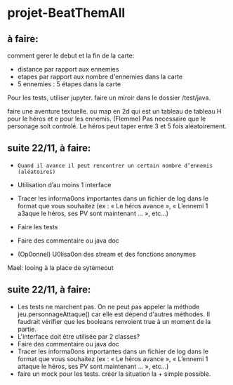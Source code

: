 # projet-BeatThemAll

## à faire:

comment gerer le debut et la fin de la carte:
- distance par rapport aux ennemies
- etapes par rapport aux nombre d'ennemies dans la carte
- 5 ennemies : 5 étapes dans la carte

Pour les tests, utiliser jupyter. faire un miroir dans le dossier /test/java.

faire une aventure textuelle.
ou map en 2d qui est un tableau de tableau H pour le héros et e pour les ennemis. (Flemme)
Pas necessaire que le personage soit controlé.
Le héros peut taper entre 3 et 5 fois aléatoirement.

## suite 22/11, à faire:
- ```Quand il avance il peut rencontrer un certain nombre d’ennemis (aléatoires)```

- Utilisation d’au moins 1 interface
- Tracer les informa0ons importantes dans un fichier de log dans le format que vous
souhaitez (ex : « Le héros avance », « L’ennemi 1 a3aque le héros, ses PV sont
maintenant ... », etc…)
- Faire les tests
- Faire des commentaire ou java doc
- (Op0onnel) U0lisa0on des stream et des fonctions anonymes


Mael: looing à la place de sytèmeout

## suite 22/11, à faire:

- Les tests ne marchent pas. On ne peut pas appeler la méthode jeu.personnageAttaque() 
car elle est dépend d'autres méthodes. Il faudrait vérifier que les booleans renvoient true
à un moment de la partie.
- L'interface doit être utilisée par 2 classes?
- Faire des commentaire ou java doc
- Tracer les informa0ons importantes dans un fichier de log dans le format que vous
souhaitez (ex : « Le héros avance », « L’ennemi 1 attaque le héros, ses PV sont
maintenant ... », etc…)
- faire un mock pour les tests. créer la situation la + simple possible.